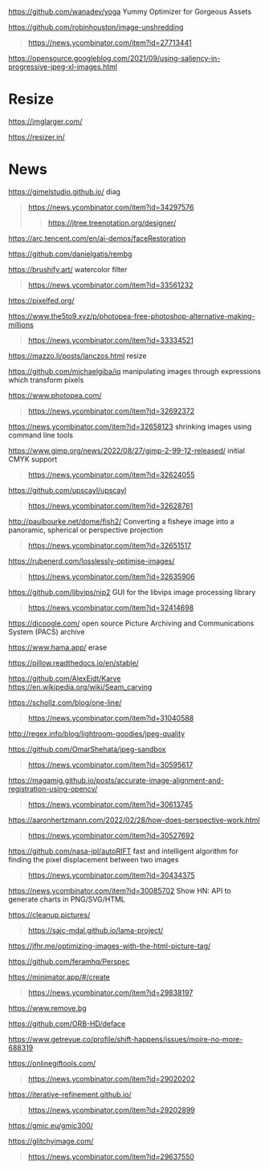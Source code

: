 https://github.com/wanadev/yoga Yummy Optimizer for Gorgeous Assets

https://github.com/robinhouston/image-unshredding
> https://news.ycombinator.com/item?id=27713441

https://opensource.googleblog.com/2021/09/using-saliency-in-progressive-jpeg-xl-images.html

# Resize
https://imglarger.com/

https://resizer.in/

# News
https://gimelstudio.github.io/ diag
> https://news.ycombinator.com/item?id=34297576
> > https://jtree.treenotation.org/designer/

https://arc.tencent.com/en/ai-demos/faceRestoration

https://github.com/danielgatis/rembg

https://brushify.art/ watercolor filter
> https://news.ycombinator.com/item?id=33561232

https://pixelfed.org/

https://www.the5to9.xyz/p/photopea-free-photoshop-alternative-making-millions
> https://news.ycombinator.com/item?id=33334521

https://mazzo.li/posts/lanczos.html resize

https://github.com/michaelgiba/iq manipulating images through expressions which transform pixels

https://www.photopea.com/
> https://news.ycombinator.com/item?id=32692372

https://news.ycombinator.com/item?id=32658123 shrinking images using command line tools

https://www.gimp.org/news/2022/08/27/gimp-2-99-12-released/ initial CMYK support
> https://news.ycombinator.com/item?id=32624055

https://github.com/upscayl/upscayl
> https://news.ycombinator.com/item?id=32628761

http://paulbourke.net/dome/fish2/ Converting a fisheye image into a panoramic, spherical or perspective projection
> https://news.ycombinator.com/item?id=32651517

https://rubenerd.com/losslessly-optimise-images/
> https://news.ycombinator.com/item?id=32635906

https://github.com/libvips/nip2 GUI for the libvips image processing library
> https://news.ycombinator.com/item?id=32414698

https://dicoogle.com/ open source Picture Archiving and Communications System (PACS) archive

https://www.hama.app/ erase

https://pillow.readthedocs.io/en/stable/

https://github.com/AlexEidt/Karve https://en.wikipedia.org/wiki/Seam_carving

https://schollz.com/blog/one-line/
> https://news.ycombinator.com/item?id=31040588

http://regex.info/blog/lightroom-goodies/jpeg-quality

https://github.com/OmarShehata/jpeg-sandbox
> https://news.ycombinator.com/item?id=30595617

https://magamig.github.io/posts/accurate-image-alignment-and-registration-using-opencv/
> https://news.ycombinator.com/item?id=30613745

https://aaronhertzmann.com/2022/02/28/how-does-perspective-work.html
> https://news.ycombinator.com/item?id=30527692

https://github.com/nasa-jpl/autoRIFT fast and intelligent algorithm for finding the pixel displacement between two images
> https://news.ycombinator.com/item?id=30434375

https://news.ycombinator.com/item?id=30085702 Show HN: API to generate charts in PNG/SVG/HTML

https://cleanup.pictures/
> https://saic-mdal.github.io/lama-project/

https://jfhr.me/optimizing-images-with-the-html-picture-tag/

https://github.com/feramhq/Perspec

https://minimator.app/#/create
> https://news.ycombinator.com/item?id=29838197

https://www.remove.bg

https://github.com/ORB-HD/deface

https://www.getrevue.co/profile/shift-happens/issues/moire-no-more-688319

https://onlinegiftools.com/
> https://news.ycombinator.com/item?id=29020202

https://iterative-refinement.github.io/
> https://news.ycombinator.com/item?id=29202899

https://gmic.eu/gmic300/

https://glitchyimage.com/
> https://news.ycombinator.com/item?id=29637550
